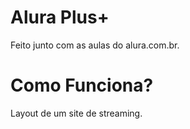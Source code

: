 # Alura Plus+
Feito junto com as aulas do alura.com.br.

# Como Funciona?
Layout de um site de streaming.
